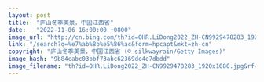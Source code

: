 ```yaml
---
layout: post
title:  "庐山冬季美景，中国江西省"
date:   "2022-11-06 16:00:00 +0800"
image_url: "http://cn.bing.com/th?id=OHR.LiDong2022_ZH-CN9929478283_1920x1080.jpg&rf=LaDigue_1920x1080.jpg&pid=hp"
link: "/search?q=%e7%ab%8b%e5%86%ac&form=hpcapt&mkt=zh-cn"
copyright: "庐山冬季美景，中国江西省 (© silkwayrain/Getty Images)"
image_hash: "9b84cabc03bbf73abc62369de4e7dbdd"
image_filename: "th?id=OHR.LiDong2022_ZH-CN9929478283_1920x1080.jpg&rf=LaDigue_1920x1080.jpg&pid=hp"
---
```

